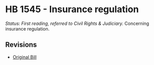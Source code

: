 # HB 1545 - Insurance regulation
*Status: First reading, referred to Civil Rights & Judiciary.*
Concerning insurance regulation. 

## Revisions
* [Original Bill](1/)